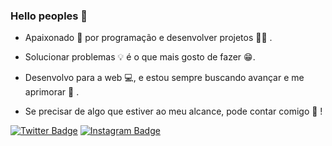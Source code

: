 ### Hello peoples 🤗

- Apaixonado 💙 por programação  e desenvolver projetos 👨‍💻 .

- Solucionar problemas 💡 é o que mais gosto de fazer  😁. 

- Desenvolvo para a web 💻, e estou sempre buscando avançar e me aprimorar 🚀 .

- Se precisar de algo que estiver ao meu alcance, pode contar comigo 🤝 !

[![Twitter Badge](https://img.shields.io/badge/-@torres_thomazz-6633cc?style=flat-square&color=436eee&labelColor=436eee&logo=twitter&logoColor=white&link=https://twitter.com/torres_thomazz/)](https://twitter.com/torres_thomazz/) [![Instagram Badge](https://img.shields.io/badge/-@torres_thomaz-6633cc?style=flat-square&color=436eee&labelColor=436eee&logo=Instagram&logoColor=white&link=https://www.instagram.com/torres_thomaz/)](https://www.instagram.com/torres_thomaz/) 
